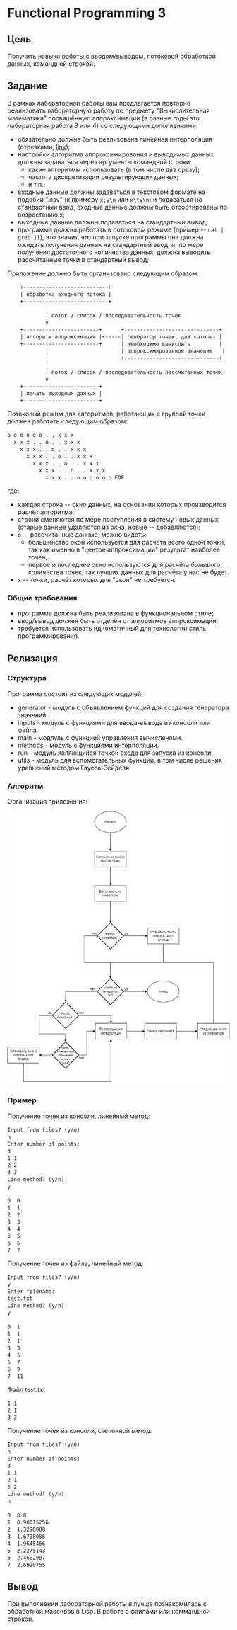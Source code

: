 # Functional Programming 3
## Цель

Получить навыки работы с вводом/выводом, потоковой обработкой данных, командной строкой.

## Задание
В рамках лабораторной работы вам предлагается повторно реализовать лабораторную работу по предмету "Вычислительная математика" посвящённую аппроксимации (в разные годы это лабораторная работа 3 или 4) со следующими дополнениями:

- обязательно должна быть реализована линейная интерполяция (отрезками, [link](https://en.wikipedia.org/wiki/Linear_interpolation));
- настройки алгоритма аппроксимирования и выводимых данных должны задаваться через аргументы командной строки:
    - какие алгоритмы использовать (в том числе два сразу);
    - частота дискретизации результирующих данных;
    - и т.п.;
- входные данные должны задаваться в текстовом формате на подобии ".csv" (к примеру `x;y\n` или `x\ty\n`) и подаваться на стандартный ввод, входные данные должны быть отсортированы по возрастанию x;
- выходные данные должны подаваться на стандартный вывод;
- программа должна работать в потоковом режиме (пример -- `cat | grep 11`), это значит, что при запуске программы она должна ожидать получения данных на стандартный ввод, и, по мере получения достаточного количества данных, должна выводить рассчитанные точки в стандартный вывод;

Приложение должно быть организовано следующим образом:

```text
    +---------------------------+
    | обработка входного потока |
    +---------------------------+
            |
            | поток / список / последовательность точек
            v
    +------------------------+      +------------------------------+
    | алгоритм аппроксимации |<-----| генератор точек, для которых |
    +------------------------+      | необходимо вычислить         |
            |                       | аппроксимированное значение   |
            |                       +------------------------------+
            |
            | поток / список / последовательность рассчитанных точек
            v
    +------------------------+
    | печать выходных данных |
    +------------------------+
```

Потоковый режим для алгоритмов, работающих с группой точек должен работать следующим образом:

```text
o o o o o o . . x x x
  x x x . . o . . x x x
    x x x . . o . . x x x
      x x x . . o . . x x x
        x x x . . o . . x x x
          x x x . . o . . x x x
            x x x . . o o o o o o EOF
```

где:

- каждая строка -- окно данных, на основании которых производится расчёт алгоритма;
- строки сменяются по мере поступления в систему новых данных (старые данные удаляются из окна, новые -- добавляются);
- `o` -- рассчитанные данные, можно видеть:
    - большинство окон используется для расчёта всего одной точки, так как именно в "центре аппроксимации" результат наиболее точен;
    - первое и последнее окно используются для расчёта большого количества точек, так лучших данных для расчёта у нас не будет.
- `x` -- точки, расчёт которых для "окон" не требуется.

### Общие требования
* программа должна быть реализована в функциональном стиле;
* ввод/вывод должен быть отделён от алгоритмов аппроксимации;
* требуется использовать идиоматичный для технологии стиль программирования.

## Релизация

### Структура

Программа состоит из следующих модулей:
* generator - модуль с объявлением функций для создания генератора значений.
* inputs - модуль с функциями для ввода-вывода из консоли или файла.
* main - модлуль с функцией управления вычисленями.
* methods - модуль с функциями интерполяции.
* run -  модуль являющийся точкой входа для запуска из консоли.
* utils - модуль для вспомогательных функций, в том числе решения уравнений методом Гаусса-Зейделя

### Алгоритм

Организация приложения:

![alt text](img/fp3.drawio.png)

### Пример

Получение точек из консоли, линейный метод:

```text
Input from files? (y/n)
n
Enter number of points:
3
1 1
2 2
3 3
Line method? (y/n)
y

0  0
1  1
2  2
3  3
4  4
5  5
6  6
7  7
```

Получение точек из файла, линейный метод:

```text
Input from files? (y/n)
y
Enter filename:
test.txt
Line method? (y/n)
y

0  1
1  1
2  1
3  3
4  5
5  7
6  9
7  11
```

Файл test.txt

```text
1 1
2 1
3 3
```

Получение точек из консоли, степенной метод:

```text
Input from files? (y/n)
n
Enter number of points:
3
1 1
2 1
3 2
Line method? (y/n)
n

0  0.0
1  0.90015256
2  1.3298088
3  1.6708006
4  1.9645466
5  2.2275143
6  2.4682987
7  2.6920755
```

## Вывод

При выполнении лабораторной работы я лучше познакомилась с обработкой массивов в Lisp. В работе с файлами или коммандной строкой.


